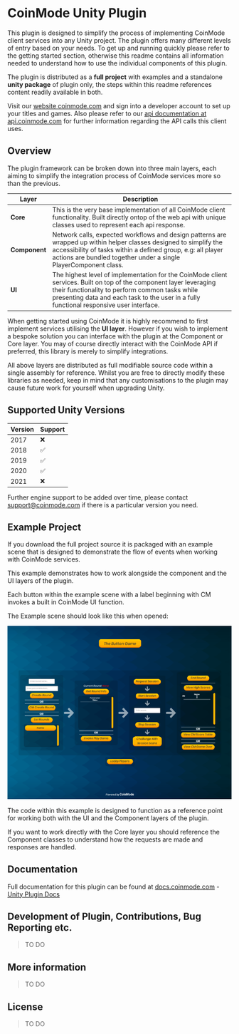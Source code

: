 # CoinMode Unity Plugin


This plugin is designed to simplify the process of implementing CoinMode client services into any Unity project. The plugin offers many different levels of entry based on your needs. To get up and running quickly please refer to the getting started section, otherwise this readme contains all information needed to understand how to use the individual components of this plugin.

The plugin is distributed as a **full project** with examples and a standalone **unity package** of plugin only, the steps within this readme references content readily available in both.

Visit our [website coinmode.com](https://coinmode.com/) and sign into a developer account to set up your titles and games. Also please refer to our [api documentation at api.coinmode.com](https://api.coinmode.com/docs/) for further information regarding the API calls this client uses.

## Overview

The plugin framework can be broken down into three main layers, each aiming to simplify the integration process of CoinMode services more so than the previous.

Layer | Description
--- | --- 
**Core** | This is the very base implementation of all CoinMode client functionality. Built directly ontop of the web api with unique classes used to represent each api response.
**Component** | Network calls, expected workflows and design patterns are wrapped up within helper classes designed to simplify the accessibility of tasks within a defined group, e.g: all player actions are bundled together under a single PlayerComponent class.
**UI** | The highest level of implementation for the CoinMode client services. Built on top of the component layer leveraging their functionality to perform common tasks while presenting data and each task to the user in a fully functional responsive user interface.

When getting started using CoinMode it is highly recommend to first implement services utilising the **UI layer**. However if you wish to implement a bespoke solution you can interface with the plugin at the Component or Core layer.
You may of course directly interact with the CoinMode API if preferred, this library is merely to simplify integrations.

All above layers are distributed as full modifiable source code within a single assembly for reference.
Whilst you are free to directly modify these libraries as needed, keep in mind that any customisations to the plugin may cause future work for yourself when upgrading Unity.

## Supported Unity Versions

Version | Support
--- | --- 
2017 | ❌
2018 | ✅
2019 | ✅
2020 | ✅
2021 | ❌

Further engine support to be added over time, please contact support@coinmode.com if there is a particular version you need.

## Example Project

If you download the full project source it is packaged with an example scene that is designed to demonstrate the flow of events when working with CoinMode services.

This example demonstrates how to work alongside the component and the UI layers of the plugin.

Each button within the example scene with a label beginning with CM invokes a built in CoinMode UI function.

The Example scene should look like this when opened:

![](Resources/ButtonGame01.png)

The code within this example is designed to function as a reference point for working both with the UI and the Component layers of the plugin. 

If you want to work directly with the Core layer you should reference the Component classes to understand how the requests are made and responses are handled.

## Documentation

Full documentation for this plugin can be found at [docs.coinmode.com](https://docs.coinmode.com) - [Unity Plugin Docs](https://docs.coinmode.com/docs/User%20Guide/Developer%20Guilde/Engine%20Plugins/Unity/Introduction)

## Development of Plugin, Contributions, Bug Reporting etc.

>TO DO

## More information

>TO DO

## License

>TO DO
